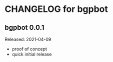 # CHANGELOG for bgpbot


## bgpbot 0.0.1
Released: 2021-04-09

* proof of concept
* quick initial release
